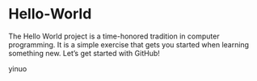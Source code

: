 # Hello-World
The Hello World project is a time-honored tradition in computer programming. It is a simple exercise that gets you started when learning something new. Let’s get started with GitHub!

yinuo
